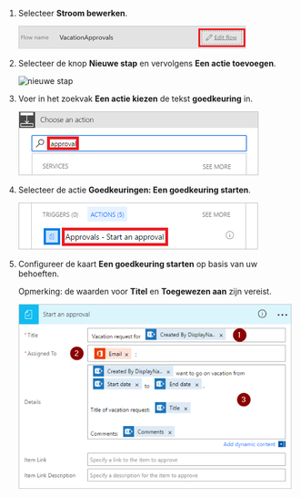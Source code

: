 1. Selecteer **Stroom bewerken**.
   
    ![stroom bewerken](media/modern-approvals/edit-flow.png)
2. Selecteer de knop **Nieuwe stap** en vervolgens **Een actie toevoegen**.
   
    ![nieuwe stap](media/modern-approvals/select-sharepoint-add-action.png)
3. Voer in het zoekvak **Een actie kiezen** de tekst **goedkeuring** in.
   
    ![zoeken naar goedkeuring](media/modern-approvals/search-approvals.png)
4. Selecteer de actie **Goedkeuringen: Een goedkeuring starten**.
   
    ![de actie voor goedkeuringen selecteren](media/modern-approvals/select-approvals.png)
5. Configureer de kaart **Een goedkeuring starten** op basis van uw behoeften.
   
     Opmerking: de waarden voor **Titel** en **Toegewezen aan** zijn vereist.
   
    ![de goedkeuring configureren](media/modern-approvals/provide-approval-config-info.png)

